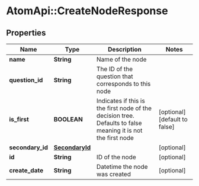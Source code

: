 # AtomApi::CreateNodeResponse

## Properties
Name | Type | Description | Notes
------------ | ------------- | ------------- | -------------
**name** | **String** | Name of the node | 
**question_id** | **String** | The ID of the question that corresponds to this node | 
**is_first** | **BOOLEAN** | Indicates if this is the first node of the decision tree. Defaults to false meaning it is not the first node | [optional] [default to false]
**secondary_id** | [**SecondaryId**](SecondaryId.md) |  | [optional] 
**id** | **String** | ID of the node | [optional] 
**create_date** | **String** | Datetime the node was created | [optional] 


